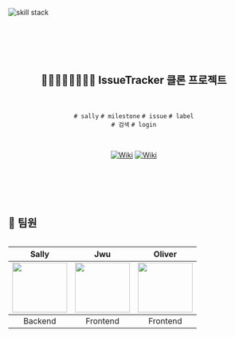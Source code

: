 

![skill stack](https://user-images.githubusercontent.com/96989782/196945781-b97ae0bb-4faf-4c44-96e4-2d088c2097c3.png)


<br/><br/><br/><br/>

<div align="center">

 <h2>🦸🦹‍♂️🧙‍♀️🧛‍♀️🧞 IssueTracker 클론 프로젝트</h2> <br>

`# sally` `# milestone` `# issue` `# label` <br/>
`# 검색` `# login`

</div>
<br/>

<div align="center">

[![Wiki](https://img.shields.io/badge/%E2%9C%A8%20Wiki-분석-brightgreen)]('https://github.com/sally-ksh/issue-tracker/wiki/%EA%B8%B0%EB%8A%A5-%EB%B0%8F-%EC%84%9C%EB%B9%84%EC%8A%A4-%EC%A0%95%EB%A6%AC')
[![Wiki](https://img.shields.io/badge/%E2%9C%A8%20Wiki-기능목록-yellow)]('https://github.com/sally-ksh/issue-tracker/wiki/%EA%B8%B0%EB%8A%A5-%EC%83%81%EC%84%B8-%EB%AA%A9%EB%A1%9D')

</div>


<br/><br/><br/><br/>

## 👬 팀원

<table align = "left">
  <thead>
    <th align = "center">Sally</th>
    <th align = "center">Jwu</th>
<th align = "center">Oliver</th>
  </thead>
  <tbody>
    <td align = "center"><a href="https://github.com/sally-ksh"><img height="100px" width="110px" src="https://avatars.githubusercontent.com/u/96989782?v=4" /></a></td>
    <td align = "center"><a href="https://github.com/jwu-ice"><img height="100px" width="110px" src="https://avatars.githubusercontent.com/u/72546335?v=4" /></a></td>
<td align = "center"><a href="https://github.com/jthw1005"><img height="100px" width="110px" src="https://avatars.githubusercontent.com/u/84956036?v=4" /></a></td>
  </tbody>
  <tr>
    <td align = "center">Backend</td>
<td align = "center">Frontend</td>
    <td align = "center">Frontend</td>
  </tr>
</table>
